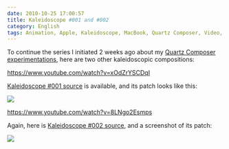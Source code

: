 ```yaml
---
date: 2010-10-25 17:00:57
title: Kaleidoscope #001 and #002
category: English
tags: Animation, Apple, Kaleidoscope, MacBook, Quartz Composer, Video, Visual
---
```


To continue the series I initiated 2 weeks ago about my [Quartz Composer experimentations](https://kevin.deldycke.com/2010/10/export-quartz-composer-video/), here are two other kaleidoscopic compositions:

https://www.youtube.com/watch?v=xOdZrYSCDqI

[Kaleidoscope #001 source](https://kevin.deldycke.com/documents/kaleidoscope-001.qtz) is available, and its patch looks like this:

![](/uploads/2010/kaleidoscope-001-patch.png)

https://www.youtube.com/watch?v=8LNgo2Esmps

Again, here is [Kaleidoscope #002 source](https://kevin.deldycke.com/documents/kaleidoscope-002.qtz), and a screenshot of its patch:

![](/uploads/2010/kaleidoscope-002-patch.png)

